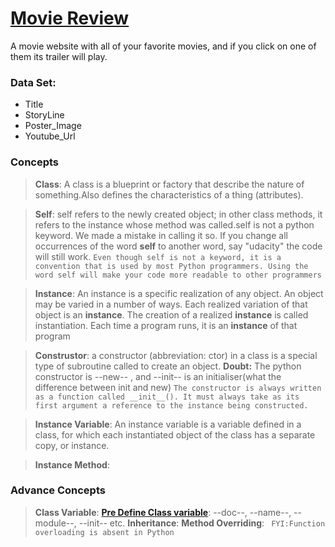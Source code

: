 # [Movie Review](https://github.com/fatmazaman/Movie-Review)

A movie website with all of your favorite movies, and if you click on one of them its trailer will play.

### Data Set:
  - Title
  - StoryLine
  - Poster_Image
  - Youtube_Url

### Concepts
   > __Class__: A class is a blueprint or factory that describe the nature of something.Also defines the characteristics of a thing (attributes).

   > __Self__: self refers to the newly created object; in other class methods, it refers to the instance whose method was called.self is not a python keyword. We made a mistake in calling it so. If you change all occurrences of the word **self** to another word, say "udacity" the code will still work.
   ```Even though self is not a keyword, it is a convention that is used by most Python programmers. Using the word self will make your code more readable to other programmers```

   > __Instance__: An instance is a specific realization of any object. An object may be varied in a number of ways. Each realized variation of that object is an __instance__. The creation of a realized **instance** is called instantiation. Each time a program runs, it is an __instance__ of that program

   > __Construstor__: a constructor (abbreviation: ctor) in a class is a special type of subroutine called to create an object.
    **Doubt:** The python constructor is --new-- , and --init-- is an initialiser(what the difference between init and new)
   ```The constructor is always written as a function called __init__(). It must always take as its first argument a reference to the instance being constructed. ```

   > __Instance Variable__: An instance variable is a variable defined in a class, for which each instantiated object of the class has a separate copy, or instance.

   > __Instance Method__:

### Advance Concepts   
   > __Class Variable__:
   > [__Pre Define Class variable__](http://www2.lib.uchicago.edu/keith/courses/python/class/5/): --doc--, --name--, --module--, --init-- etc.
   > __Inheritance__:
   > __Method Overriding__:
  ``` FYI:Function overloading is absent in Python```
